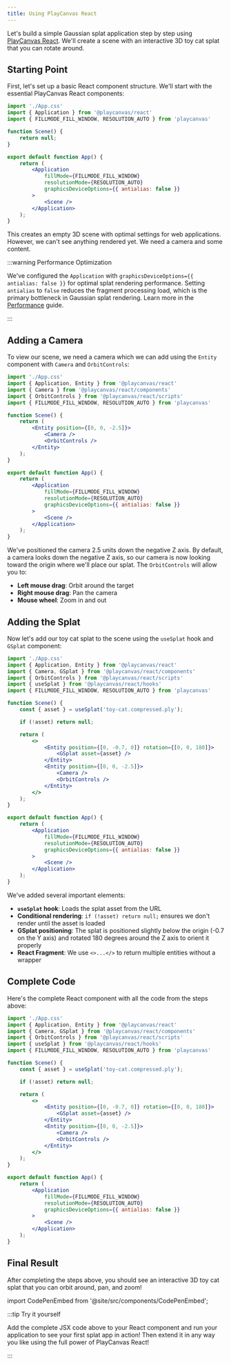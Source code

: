 ```yaml
---
title: Using PlayCanvas React
---
```


Let's build a simple Gaussian splat application step by step using [PlayCanvas React](/user-manual/playcanvas-react). We'll create a scene with an interactive 3D toy cat splat that you can rotate around.

## Starting Point

First, let's set up a basic React component structure. We'll start with the essential PlayCanvas React components:

```jsx
import './App.css'
import { Application } from '@playcanvas/react'
import { FILLMODE_FILL_WINDOW, RESOLUTION_AUTO } from 'playcanvas'

function Scene() {
    return null;
}

export default function App() {
    return (
        <Application
            fillMode={FILLMODE_FILL_WINDOW}
            resolutionMode={RESOLUTION_AUTO}
            graphicsDeviceOptions={{ antialias: false }}
        >
            <Scene />
        </Application>
    );
}
```

This creates an empty 3D scene with optimal settings for web applications. However, we can't see anything rendered yet. We need a camera and some content.

:::warning Performance Optimization

We've configured the `Application` with `graphicsDeviceOptions={{ antialias: false }}` for optimal splat rendering performance. Setting `antialias` to `false` reduces the fragment processing load, which is the primary bottleneck in Gaussian splat rendering. Learn more in the [Performance](../engine-features/performance.md) guide.

:::

## Adding a Camera

To view our scene, we need a camera which we can add using the `Entity` component with `Camera` and `OrbitControls`:

```jsx {3-4,8-13}
import './App.css'
import { Application, Entity } from '@playcanvas/react'
import { Camera } from '@playcanvas/react/components'
import { OrbitControls } from '@playcanvas/react/scripts'
import { FILLMODE_FILL_WINDOW, RESOLUTION_AUTO } from 'playcanvas'

function Scene() {
    return (
        <Entity position={[0, 0, -2.5]}>
            <Camera />
            <OrbitControls />
        </Entity>
    );
}

export default function App() {
    return (
        <Application
            fillMode={FILLMODE_FILL_WINDOW}
            resolutionMode={RESOLUTION_AUTO}
            graphicsDeviceOptions={{ antialias: false }}
        >
            <Scene />
        </Application>
    );
}
```

We've positioned the camera 2.5 units down the negative Z axis. By default, a camera looks down the negative Z axis, so our camera is now looking toward the origin where we'll place our splat. The `OrbitControls` will allow you to:

- **Left mouse drag**: Orbit around the target
- **Right mouse drag**: Pan the camera
- **Mouse wheel**: Zoom in and out

## Adding the Splat

Now let's add our toy cat splat to the scene using the `useSplat` hook and `GSplat` component:

```jsx {3,5,9-11,15-17}
import './App.css'
import { Application, Entity } from '@playcanvas/react'
import { Camera, GSplat } from '@playcanvas/react/components'
import { OrbitControls } from '@playcanvas/react/scripts'
import { useSplat } from '@playcanvas/react/hooks'
import { FILLMODE_FILL_WINDOW, RESOLUTION_AUTO } from 'playcanvas'

function Scene() {
    const { asset } = useSplat('toy-cat.compressed.ply');

    if (!asset) return null;

    return (
        <>
            <Entity position={[0, -0.7, 0]} rotation={[0, 0, 180]}>
                <GSplat asset={asset} />
            </Entity>
            <Entity position={[0, 0, -2.5]}>
                <Camera />
                <OrbitControls />
            </Entity>
        </>
    );
}

export default function App() {
    return (
        <Application
            fillMode={FILLMODE_FILL_WINDOW}
            resolutionMode={RESOLUTION_AUTO}
            graphicsDeviceOptions={{ antialias: false }}
        >
            <Scene />
        </Application>
    );
}
```

We've added several important elements:

- **`useSplat` hook**: Loads the splat asset from the URL
- **Conditional rendering**: `if (!asset) return null;` ensures we don't render until the asset is loaded
- **GSplat positioning**: The splat is positioned slightly below the origin (-0.7 on the Y axis) and rotated 180 degrees around the Z axis to orient it properly
- **React Fragment**: We use `<>...</>` to return multiple entities without a wrapper

## Complete Code

Here's the complete React component with all the code from the steps above:

```jsx
import './App.css'
import { Application, Entity } from '@playcanvas/react'
import { Camera, GSplat } from '@playcanvas/react/components'
import { OrbitControls } from '@playcanvas/react/scripts'
import { useSplat } from '@playcanvas/react/hooks'
import { FILLMODE_FILL_WINDOW, RESOLUTION_AUTO } from 'playcanvas'

function Scene() {
    const { asset } = useSplat('toy-cat.compressed.ply');

    if (!asset) return null;

    return (
        <>
            <Entity position={[0, -0.7, 0]} rotation={[0, 0, 180]}>
                <GSplat asset={asset} />
            </Entity>
            <Entity position={[0, 0, -2.5]}>
                <Camera />
                <OrbitControls />
            </Entity>
        </>
    );
}

export default function App() {
    return (
        <Application
            fillMode={FILLMODE_FILL_WINDOW}
            resolutionMode={RESOLUTION_AUTO}
            graphicsDeviceOptions={{ antialias: false }}
        >
            <Scene />
        </Application>
    );
}
```

## Final Result

After completing the steps above, you should see an interactive 3D toy cat splat that you can orbit around, pan, and zoom!

import CodePenEmbed from '@site/src/components/CodePenEmbed';

<CodePenEmbed id="MYgGZax" title="<pc-splat> example" />

:::tip Try it yourself

Add the complete JSX code above to your React component and run your application to see your first splat app in action! Then extend it in any way you like using the full power of PlayCanvas React!

:::
